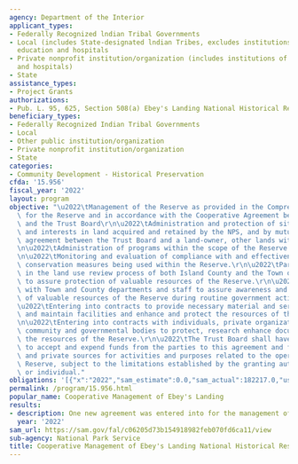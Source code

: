 ```yaml
---
agency: Department of the Interior
applicant_types:
- Federally Recognized lndian Tribal Governments
- Local (includes State-designated lndian Tribes, excludes institutions of higher
  education and hospitals
- Private nonprofit institution/organization (includes institutions of higher education
  and hospitals)
- State
assistance_types:
- Project Grants
authorizations:
- Pub. L. 95, 625, Section 508(a) Ebey's Landing National Historical Reserve.
beneficiary_types:
- Federally Recognized Indian Tribal Governments
- Local
- Other public institution/organization
- Private nonprofit institution/organization
- State
categories:
- Community Development - Historical Preservation
cfda: '15.956'
fiscal_year: '2022'
layout: program
objective: "\u2022\tManagement of the Reserve as provided in the Comprehensive Plan\
  \ for the Reserve and in accordance with the Cooperative Agreement between the NPS\
  \ and the Trust Board\r\n\u2022\tAdministration and protection of sites, facilities\
  \ and interests in land acquired and retained by the NPS, and by mutual written\
  \ agreement between the Trust Board and a land-owner, other lands within the Reserve.\r\
  \n\u2022\tAdministration of programs within the scope of the Reserve purposes.\r\
  \n\u2022\tMonitoring and evaluation of compliance with and effectiveness of various\
  \ conservation measures being used within the Reserve.\r\n\u2022\tParticipation\
  \ in the land use review process of both Island County and the Town of Coupeville,\
  \ to assure protection of valuable resources of the Reserve.\r\n\u2022\tCooperation\
  \ with Town and County departments and staff to assure awareness and protection\
  \ of valuable resources of the Reserve during routine government activities.\r\n\
  \u2022\tEntering into contracts to provide necessary material and services to develop\
  \ and maintain facilities and enhance and protect the resources of the Reserve.\r\
  \n\u2022\tEntering into contracts with individuals, private organizations and local\
  \ community and governmental bodies to protect, research enhance document and interpret\
  \ the resources of the Reserve.\r\n\u2022\tThe Trust Board shall have the authority\
  \ to accept and expend funds from the parties to this agreement and from other public\
  \ and private sources for activities and purposes related to the operation of the\
  \ Reserve, subject to the limitations established by the granting authority, organization\
  \ or individual."
obligations: '[{"x":"2022","sam_estimate":0.0,"sam_actual":182217.0,"usa_spending_actual":182217.0},{"x":"2023","sam_estimate":190000.0,"sam_actual":0.0,"usa_spending_actual":211000.0},{"x":"2024","sam_estimate":190000.0,"sam_actual":0.0,"usa_spending_actual":0.0}]'
permalink: /program/15.956.html
popular_name: Cooperative Management of Ebey's Landing
results:
- description: One new agreement was entered into for the management of Ebbey's Landing.
  year: '2022'
sam_url: https://sam.gov/fal/c06205d73b154918982feb070fd6ca11/view
sub-agency: National Park Service
title: Cooperative Management of Ebey's Landing National Historical Reserve.
---
```

